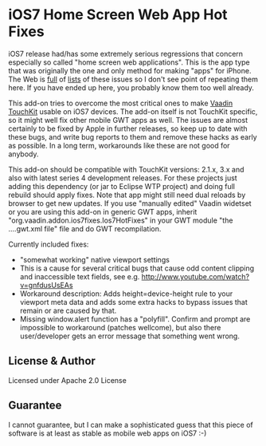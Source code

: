 # iOS7 Home Screen Web App Hot Fixes

iOS7 release had/has some extremely serious regressions that concern especially so called "home screen web applications". This is the app type that was originally the one and only method for making "apps" for iPhone. The Web is [full](http://www.mobilexweb.com/blog/safari-ios7-html5-problems-apis-review) of [lists](http://www.infoworld.com/t/html5/bad-news-ios-7s-html5-full-of-bugs-227685) of these issues so I don't see point of repeating them here. If you have ended up here, you probably know them too well already.

This add-on tries to overcome the most critical ones to make [Vaadin TouchKit](https://vaadin.com/add-ons/touchkit) usable on iOS7 devices. The add-on itself is not TouchKit specific, so it might well fix other mobile GWT apps as well. The issues are almost certainly to be fixed by Apple in further releases, so keep up to date with these bugs, and write bug reports to them and remove these hacks as early as possible. In a long term, workarounds like these are not good for anybody.

This add-on should be compatible with TouchKit versions: 2.1.x, 3.x and also with latest series 4 development releases. For these projects just adding this dependency (or jar to Eclipse WTP project) and doing full rebuild should apply fixes. Note that app might still need dual reloads by browser to get new updates. If you use "manually edited" Vaadin widetset or you are using this add-on in generic GWT apps, inherit "org.vaadin.addon.ios7fixes.Ios7HotFixes" in your GWT module "the ....gwt.xml file" file and do GWT recompilation.

Currently included fixes:
 * "somewhat working" native viewport settings
  * This is a cause for several critical bugs that cause odd content clipping and inaccessible text fields, see e.g.  http://www.youtube.com/watch?v=gnfdusUsEAs
  * Workaround description: Adds height=device-height rule to your viewport meta data and adds some extra hacks to bypass issues that remain or are caused by that.
 * Missing window.alert function has a "polyfill". Confirm and prompt are impossible to workaround (patches wellcome), but also there user/developer gets an error message that something went wrong.

## License & Author

Licensed under Apache 2.0 License

## Guarantee

I cannot guarantee, but I can make a sophisticated guess that this piece of software is at least as stable as mobile web apps on iOS7 :-)

